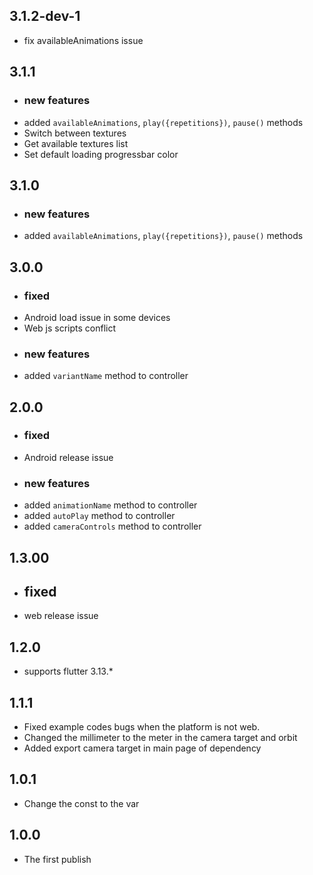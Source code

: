 ## 3.1.2-dev-1

* fix availableAnimations issue

## 3.1.1

* ### new features
* added `availableAnimations`, `play({repetitions})`, `pause()` methods 
* Switch between textures
* Get available textures list
* Set default loading progressbar color

## 3.1.0

* ### new features
* added `availableAnimations`, `play({repetitions})`, `pause()` methods

## 3.0.0

* ### fixed
* Android load issue in some devices
* Web js scripts conflict
* ### new features
* added `variantName` method to controller

## 2.0.0

* ### fixed
* Android release issue
* ### new features
* added `animationName` method to controller
* added `autoPlay` method to controller
* added `cameraControls` method to controller

## 1.3.00

* ## fixed
* web release issue

## 1.2.0

* supports flutter 3.13.*

## 1.1.1

* Fixed example codes bugs when the platform is not web.
* Changed the millimeter to the meter in the camera target and orbit
* Added export camera target in main page of dependency

## 1.0.1

* Change the const to the var

## 1.0.0

* The first publish
